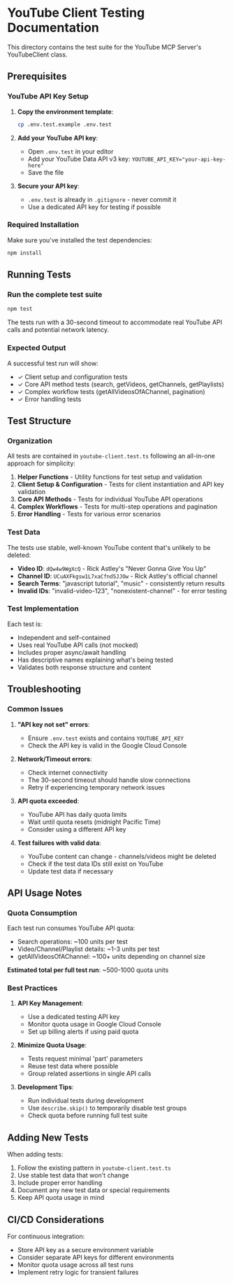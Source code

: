 # YouTube Client Testing Documentation

This directory contains the test suite for the YouTube MCP Server's YouTubeClient class.

## Prerequisites

### YouTube API Key Setup

1. **Copy the environment template**:
   ```bash
   cp .env.test.example .env.test
   ```

2. **Add your YouTube API key**:
   - Open `.env.test` in your editor
   - Add your YouTube Data API v3 key: `YOUTUBE_API_KEY="your-api-key-here"`
   - Save the file

3. **Secure your API key**:
   - `.env.test` is already in `.gitignore` - never commit it
   - Use a dedicated API key for testing if possible

### Required Installation

Make sure you've installed the test dependencies:
```bash
npm install
```

## Running Tests

### Run the complete test suite
```bash
npm test
```

The tests run with a 30-second timeout to accommodate real YouTube API calls and potential network latency.

### Expected Output

A successful test run will show:
- ✓ Client setup and configuration tests
- ✓ Core API method tests (search, getVideos, getChannels, getPlaylists)
- ✓ Complex workflow tests (getAllVideosOfAChannel, pagination)
- ✓ Error handling tests

## Test Structure

### Organization

All tests are contained in `youtube-client.test.ts` following an all-in-one approach for simplicity:

1. **Helper Functions** - Utility functions for test setup and validation
2. **Client Setup & Configuration** - Tests for client instantiation and API key validation
3. **Core API Methods** - Tests for individual YouTube API operations
4. **Complex Workflows** - Tests for multi-step operations and pagination
5. **Error Handling** - Tests for various error scenarios

### Test Data

The tests use stable, well-known YouTube content that's unlikely to be deleted:

- **Video ID**: `dQw4w9WgXcQ` - Rick Astley's "Never Gonna Give You Up"
- **Channel ID**: `UCuAXFkgsw1L7xaCfnd5JJOw` - Rick Astley's official channel
- **Search Terms**: "javascript tutorial", "music" - consistently return results
- **Invalid IDs**: "invalid-video-123", "nonexistent-channel" - for error testing

### Test Implementation

Each test is:
- Independent and self-contained
- Uses real YouTube API calls (not mocked)
- Includes proper async/await handling
- Has descriptive names explaining what's being tested
- Validates both response structure and content

## Troubleshooting

### Common Issues

1. **"API key not set" errors**:
   - Ensure `.env.test` exists and contains `YOUTUBE_API_KEY`
   - Check the API key is valid in the Google Cloud Console

2. **Network/Timeout errors**:
   - Check internet connectivity
   - The 30-second timeout should handle slow connections
   - Retry if experiencing temporary network issues

3. **API quota exceeded**:
   - YouTube API has daily quota limits
   - Wait until quota resets (midnight Pacific Time)
   - Consider using a different API key

4. **Test failures with valid data**:
   - YouTube content can change - channels/videos might be deleted
   - Check if the test data IDs still exist on YouTube
   - Update test data if necessary

## API Usage Notes

### Quota Consumption

Each test run consumes YouTube API quota:
- Search operations: ~100 units per test
- Video/Channel/Playlist details: ~1-3 units per test
- getAllVideosOfAChannel: ~100+ units depending on channel size

**Estimated total per full test run**: ~500-1000 quota units

### Best Practices

1. **API Key Management**:
   - Use a dedicated testing API key
   - Monitor quota usage in Google Cloud Console
   - Set up billing alerts if using paid quota

2. **Minimize Quota Usage**:
   - Tests request minimal 'part' parameters
   - Reuse test data where possible
   - Group related assertions in single API calls

3. **Development Tips**:
   - Run individual tests during development
   - Use `describe.skip()` to temporarily disable test groups
   - Check quota before running full test suite

## Adding New Tests

When adding tests:
1. Follow the existing pattern in `youtube-client.test.ts`
2. Use stable test data that won't change
3. Include proper error handling
4. Document any new test data or special requirements
5. Keep API quota usage in mind

## CI/CD Considerations

For continuous integration:
- Store API key as a secure environment variable
- Consider separate API keys for different environments
- Monitor quota usage across all test runs
- Implement retry logic for transient failures

